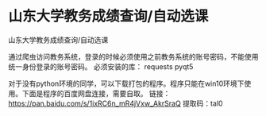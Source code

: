 # 山东大学教务成绩查询/自动选课
山东大学教务成绩查询/自动选课

通过爬虫访问教务系统，登录的时候必须使用之前教务系统的账号密码，不能使用统一身份登录的账号密码。
必须安装的库：
requests
pyqt5

对于没有python环境的同学，可以下载打包的程序。程序只能在win10环境下使用。下面是程序的百度网盘连接，需要自取。
链接：https://pan.baidu.com/s/1ixRC6n_mR4jVxw_AkrSraQ 
提取码：tal0
